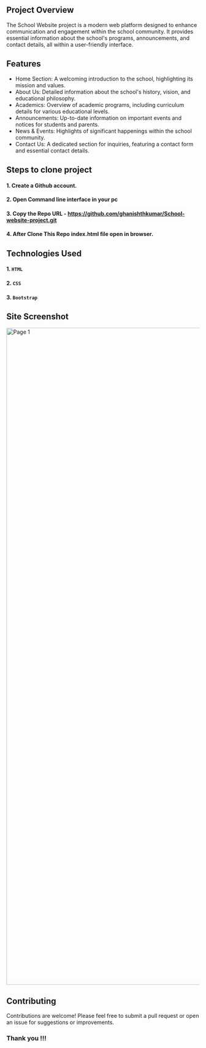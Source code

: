 
## Project Overview

The School Website project is a modern web platform designed to enhance communication and engagement within the school community. It provides essential information about the school's programs, announcements, and contact details, all within a user-friendly interface.




## Features

- Home Section: A welcoming introduction to the school, highlighting its mission and values.
- About Us: Detailed information about the school's history, vision, and educational philosophy.
- Academics: Overview of academic programs, including curriculum details for various educational levels.
- Announcements: Up-to-date information on important events and notices for students and parents.
- News & Events: Highlights of significant happenings within the school community.
- Contact Us: A dedicated section for inquiries, featuring a contact form and essential contact details.
  

## Steps to clone project 
#### 1. Create a Github account.
#### 2. Open Command line interface in your pc
#### 3. Copy the Repo URL - https://github.com/ghanishthkumar/School-website-project.git
#### 4. After Clone This Repo index.html file open in browser.


## Technologies Used
#### 1. `HTML`
#### 2. `CSS`
#### 3. `Bootstrap `

## Site Screenshot 

<img width="1710" alt="Page 1" src="https://github.com/user-attachments/assets/9e18d031-cf99-4850-b75a-dca583b98590">


## Contributing
Contributions are welcome! Please feel free to submit a pull request or open an issue for suggestions or improvements.

### Thank you !!!

